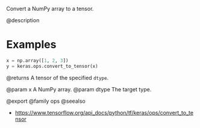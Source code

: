 Convert a NumPy array to a tensor.

@description

# Examples
```python
x = np.array([1, 2, 3])
y = keras.ops.convert_to_tensor(x)
```

@returns
A tensor of the specified `dtype`.

@param x A NumPy array.
@param dtype The target type.

@export
@family ops
@seealso
+ <https://www.tensorflow.org/api_docs/python/tf/keras/ops/convert_to_tensor>
